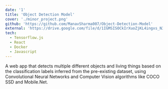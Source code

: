 ```yaml
---
date: '1'
title: 'Object Detection Model'
cover: './minor_project.png'
github: 'https://github.com/ManavSharma007/Object-Detection-Model'
external: 'https://drive.google.com/file/d/1IGMSISOCkIrXuoZjKL4ingxs_N3JWG2p/view?usp=sharing'
tech:
  - Tensorflow.js
  - React
  - Docker
  - Javascript
---
```


A web app that detects multiple different objects and living things based on the classification labels inferred from the pre-existing dataset, using Convolutional Neural Networks and Computer Vision algorithms like COCO SSD and Mobile.Net.